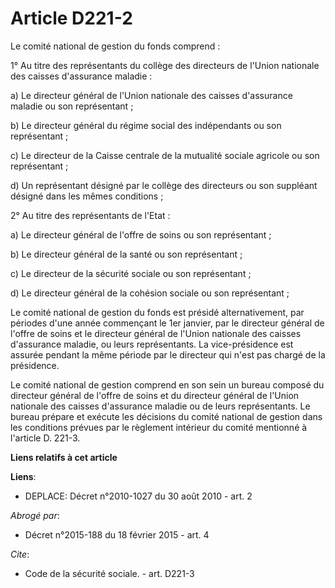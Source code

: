 # Article D221-2

Le comité national de gestion du fonds comprend : 

1° Au titre des représentants du collège des directeurs de l'Union nationale des caisses d'assurance maladie : 

a) Le directeur général de l'Union nationale des caisses d'assurance maladie ou son représentant ; 

b) Le directeur général du régime social des indépendants ou son représentant ; 

c) Le directeur de la Caisse centrale de la mutualité sociale agricole ou son représentant ; 

d) Un représentant désigné par le collège des directeurs ou son suppléant désigné dans les mêmes conditions ; 

2° Au titre des représentants de l'Etat : 

a) Le           directeur général de l'offre de soins  ou son représentant ; 

b) Le directeur général de la santé ou son représentant ; 

c) Le directeur de la sécurité sociale ou son représentant ; 

d) Le directeur général de la cohésion sociale ou son représentant ; 

Le comité national de gestion du fonds est présidé alternativement, par périodes d'une année commençant le 1er janvier, par
le           directeur général de l'offre de soins  et le directeur général de l'Union nationale des caisses d'assurance
maladie, ou leurs représentants. La vice-présidence est assurée pendant la même période par le directeur qui n'est pas chargé
de la présidence. 

Le comité national de gestion comprend en son sein un bureau composé du           directeur général de l'offre de soins  et
du directeur général de l'Union nationale des caisses d'assurance maladie ou de leurs représentants. Le bureau prépare et
exécute les décisions du comité national de gestion dans les conditions prévues par le règlement intérieur du comité
mentionné à l'article D. 221-3.

**Liens relatifs à cet article**

**Liens**:

  - DEPLACE: Décret n°2010-1027 du 30 août 2010 - art. 2

_Abrogé par_:

  - Décret n°2015-188 du 18 février 2015 - art. 4

_Cite_:

  - Code de la sécurité sociale. - art. D221-3
